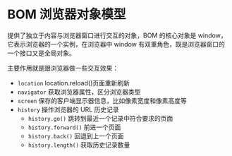 # BOM 浏览器对象模型

提供了独立于内容与浏览器窗口进行交互的对象，BOM 的核心对象是 window，它表示浏览器的一个实例，在浏览器中 window 有双重角色，既是浏览器窗口的一个接口又是全局对象。

主要作用就是跟浏览器做一些交互效果：

- `location` location.reload()页面重新刷新
- `navigator` 获取浏览器属性，区分浏览器类型
- `screen` 保存的客户端显示器信息，比如像素宽度和像素高度等
- `history` 操作浏览器的 URL 历史记录
  - `history.go()` 跳转到最近一个记录中符合要求的页面
  - `history.forward()` 前进一个页面
  - `history.back()` 回退到上一个页面
  - `history.length()` 获取历史记录数量
